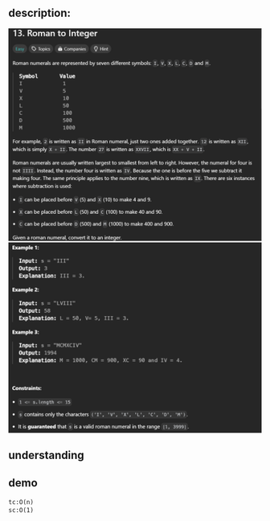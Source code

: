## description:

![q.png](assets/q.png)
![a.png](assets/a.png)

## understanding



## demo



```
tc:O(n)
sc:O(1)
```
